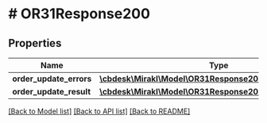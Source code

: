 # # OR31Response200

## Properties

Name | Type | Description | Notes
------------ | ------------- | ------------- | -------------
**order_update_errors** | [**\cbdesk\Mirakl\Model\OR31Response200OrderUpdateErrors**](OR31Response200OrderUpdateErrors.md) |  | [optional]
**order_update_result** | [**\cbdesk\Mirakl\Model\OR31Response200OrderUpdateResult**](OR31Response200OrderUpdateResult.md) |  | [optional]

[[Back to Model list]](../../README.md#models) [[Back to API list]](../../README.md#endpoints) [[Back to README]](../../README.md)
